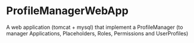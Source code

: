 # ProfileManagerWebApp
A web application (tomcat + mysql) that implement a ProfileManager (to manager Applications, Placeholders, Roles, Permissions and UserProfiles)
